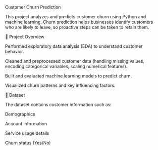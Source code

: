Customer Churn Prediction

This project analyzes and predicts customer churn using Python and machine learning. Churn prediction helps businesses identify customers who are likely to leave, so proactive steps can be taken to retain them.

📌 Project Overview

Performed exploratory data analysis (EDA) to understand customer behavior.

Cleaned and preprocessed customer data (handling missing values, encoding categorical variables, scaling numerical features).

Built and evaluated machine learning models to predict churn.

Visualized churn patterns and key influencing factors.

📂 Dataset

The dataset contains customer information such as:

Demographics

Account information

Service usage details

Churn status (Yes/No)
